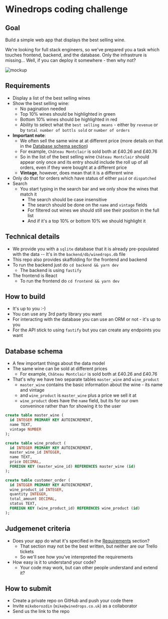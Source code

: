 # Winedrops coding challenge

## Goal

Build a simple web app that displays the best selling wine.

We're looking for full stack engineers, so we've prepared you a task which touches frontend, backend, and the database. Only the infrastrure is missing... Well, if you can deploy it somewhere - then why not?

![mockup](./mockup.png)

## Requirements

- Display a list of the best selling wines
- Show the best selling wine:
  - No pagination needed
  - Top 10% wines should be highlighted in green
  - Bottom 10% wines should be highlighted in red
  - Ability to select what the `best selling means` - either by `revenue` or by `total number of bottls sold` or `number of orders`
- **Important note**:
  - We often sell the same wine at at different price (more details on that in the [Database schema section](#database-schema))
  - For example, `Château Montclair` is sold both at £40.26 and £40.76
  - So in the list of the best selling wine `Château Montclair` should appear only once and its entry should include the roll up of all orders, even if they were bought at a different price
  - **Vintage**, however, does mean that it is a different wine
- Only do that for orders which have status of either `paid` or `dispatched`
- Search
  - You start typing in the search bar and we only show the wines that match it
    - The search should be case insensitive
    - The search should be done on the `name` and `vintage` fields
    - For filtered out wines we should still see their position in the full list
    - And if it's a top 10% or bottom 10% we should highlight it

## Technical details

- We provide you with a `sqlite` database that it is already pre-populated with the data
  -- It's in the `backend/db/winedrops.db` file
- This repo also provides skaffolding for the frontend and backend
- To run the backend just do `cd backend && yarn dev`
  - The backend is using `fastify`
- The frontend is React
  - To run the frontend do `cd frontend && yarn dev`

## How to build

- It's up to you :-)
- You can use any 3rd party library you want
- For interacting with the database you can use an ORM or not - it's up to you
- For the API stick to using `fastify` but you can create any endpoints you want

## Database schema

- A few important things about the data model
- The same wine can be sold at different prices
  - For example, `Château Montclair` is sold both at £40.26 and £40.76
- That's why we have two separate tables `master_wine` and `wine_product`
  - `master_wine` contains the basic information about the wine - its name and vintage
  - and `wine_product` is `master_wine` plus a price we sell it at
  - `wine_product` does have the `name` field, but its for our own convenince rather than for showing it to the user

```sql
create table master_wine (
  id INTEGER PRIMARY KEY AUTOINCREMENT,
  name TEXT,
  vintage NUMBER
);

create table wine_product (
  id INTEGER PRIMARY KEY AUTOINCREMENT,
  master_wine_id INTEGER,
  name TEXT,
  price DECIMAL,
  FOREIGN KEY (master_wine_id) REFERENCES master_wine (id)
);

create table customer_order (
  id INTEGER PRIMARY KEY AUTOINCREMENT,
  wine_product_id INTEGER,
  quantity INTEGER,
  total_amount DECIMAL,
  status TEXT,
  FOREIGN KEY (wine_product_id) REFERENCES wine_product (id)
);
```

## Judgemenet criteria

- Does your app do what it's specified in the [Requirements](#requirements) section?
  - That section may not be the best written, but neither are our Trello tickets
  - So we'll see how you've interepreted the requirements
- How easy is it to understand your code?
  - Your code may work, but can other people understand and extend it?

## How to submit

- Create a private repo on GitHub and push your code there
- Invite `mikeborozdin` (`mike@winedrops.co.uk`) as a collaborator
- Send us the link to the repo